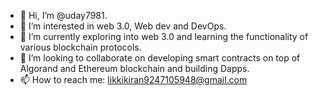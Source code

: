 - 👋 Hi, I’m @uday7981.
- 👀 I’m interested in web 3.0, Web dev and DevOps.
- 🌱 I’m currently exploring into web 3.0 and learning the functionality of various blockchain protocols.
- 💞️ I’m looking to collaborate on developing smart contracts on top of Algorand and Ethereum blockchain and building Dapps.
- 📫 How to reach me: likkikiran9247105948@gmail.com

<!---
uday7981/uday7981 is a ✨ special ✨ repository because its `README.md` (this file) appears on your GitHub profile.
You can click the Preview link to take a look at your changes.
--->
